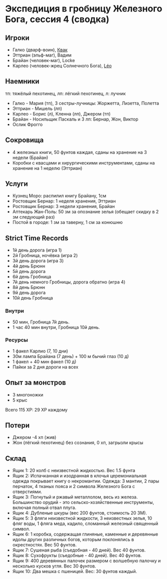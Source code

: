 # Экспедиция в гробницу Железного Бога, сессия 4 (сводка)

## Игроки

- Галко (дварф-воин), [Квак](https://t.me/troglog)
- Эттриан (эльф-маг), Вадим
- Брайан (человек-маг), Locke
- Карлео (человек-жрец Солнечного Бога), [Léo](https://t.me/fiftyforfifty)

## Наемники

тп: тяжёлый пехотинец, лп: лёгкий пехотинец, л: лучник

- Галко - Мария (тп), 3 сестры-лучницы: Жоржетта, Лизетта, Полетта
- Эттриан - Мишель (лп)
- Карлео - Борис (л), Кленна (лп), Джером (тп)
- Брайан - Носильщик Паскаль и 3 лп: Бернар, Жон, Виктор
- Ослик Фрогго

## Сокровища

- 4 железных книги, 50 фунтов каждая, сданы на хранение на 3 недели (Брайан)
- Коробки с квасцами и хирургическими инструментами, сданы на хранение на 1 неделю (Эттриан)

## Услуги

- Кузнец Моро: распилил книгу Брайану, 1см
- Ростовщик Бернар: 1 неделя хранения, Эттриан
- Ростовщик Бернар: 3 недели хранения, Брайан
- Аптекарь Жан-Поль: 50 зм за опознание зелья (обещает скидку в 2 зм следующий раз)
- Постой в городе: 1 зм за таверну, 1 см за конюшню

## Strict Time Records

- 1й день дорога (игра 1)
- 2й Гробница, ночёвка (игра 2)
- 3й день дорога (игра 3)
- 4й день Брюнн
- 5й день дорога
- 6й день Гробница
- 7й день немного Гробницы, дорога обратно (игра 4)
- 8й день Брюнн
- 9й день дорога
- 10й день Гробница

### Внутри

- 50 мин, Гробница 7й день.
- 1 час 40 мин внутри, Гробница 10й день.

### Ресурсы

- 1 факел Карлио (7, 10 дни)
- 30м лампа Брайана (7 день) + 100 м бычий глаз (10 д)
- 1 факел + 40 мин факел (10 д)
- Пайки за 2 дня дороги на всех

## Опыт за монстров

- 3 многоножки
- 5 крыс

Всего 115 XP: 29 XP каждому

## Потери

- Джером -4 хп (жив)
- Жон (лёгкий пехотинец) без сознания, 0 хп, загрызли крысы

## Склад

- Ящик 1: 20 колб с неизвестной жидкостью. Вес 1.5 фунта
- Ящик 2: Испачканная и изодранная в клочья церемониальная одежда покрывает книгу о некромантии. Одежда: 3 мантии, 2
  пары перчаток, 4 тканых пояса и 2 символа Железного Бога с отверстиями.
- Ящик 3: Погнутый и ржавый металлолом, весь из железа. Большинство орудий - это сельско-хозяйственные инструменты,
  включая полный отвал плуга.
- Ящик 4: Дубленые шкуры (вес 200 фунтов, стоимость 20 ЗМ).
- Ящик 5: 3 фляги неизвестной жидкости, 3 неизвестных зелья, 10 фляг воды, 1 фляга меда, кадило, сломанный железный
  священный символ.
- Ящик 6: 1 коробка, содержащая глиняные, каменные и деревянные идолы других различных богов, которым поклонялись в
  окрестностях. Вес 50 фунтов.
- Ящик 7: Сушеная рыба (съедобная - 40 дней). Вес 40 фунтов.
- Ящик 8: Сухофрукты (съедобные - 40 дней). Вес 40 фунтов.
- Ящик 9: 400 деревянных палочек размером с волшебную палочку и несколько кусков угля. Вес 30 фунтов.
- Ящик 10: Два мешка с пшеницей. Вес: 30 фунтов каждый.
